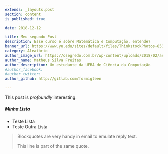 ```yaml
---
extends: _layouts.post
section: content
is_published: true

date: 2018-12-12

title: Meu segundo Post
description: Esse curso é sobre Matemática e Computação, entende?
banner_url: https://www.yu.edu/sites/default/files/ThinkstockPhotos-853673106.jpg
category: Aleatório
author_image_url: https://osegredo.com.br/wp-content/uploads/2018/02/as-pessoas-de-cora%C3%A7%C3%B5es-de-ouro-830x450.jpg
author_name: Matheus Silva Freitas
author_description: Um estudante da UFBA de Ciência da Computação
#author_facebook:
#author_twitter:
author_github: http://gitlab.com/formigteen

---
```


This post is *profoundly* interesting.

##### Minha Lista
* Teste Lista
* Teste Outra Lista

> Blockquotes are very handy in email to emulate reply text.
>
> This line is part of the same quote.
